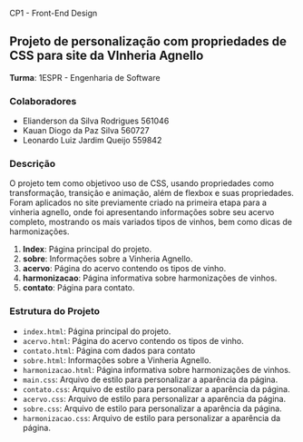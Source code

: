 CP1 - Front-End Design

## Projeto de personalização com propriedades de CSS para site da VInheria Agnello

**Turma**: 1ESPR - Engenharia de Software

### Colaboradores

- Elianderson da Silva Rodrigues 561046
- Kauan Diogo da Paz Silva 560727
- Leonardo Luiz Jardim Queijo 559842

### Descrição

O projeto tem como objetivoo uso de CSS, usando propriedades como transformação, transição e animação, além de flexbox e suas propriedades. 
Foram aplicados no site previamente criado na primeira etapa para a vinheria agnello, onde foi apresentando informações sobre seu acervo completo,
mostrando os mais variados tipos de vinhos, bem como dicas de harmonizações.

1. **Index**: Página principal do projeto.
2. **sobre**: Informações sobre a Vinheria Agnello.
3. **acervo**: Página do acervo contendo os tipos de vinho.
4. **harmonizacao**: Página informativa sobre harmonizações de vinhos.
5. **contato**: Página para contato.

### Estrutura do Projeto

- `index.html`: Página principal do projeto.
- `acervo.html`: Página do acervo contendo os tipos de vinho.
- `contato.html`: Página com dados para contato
- `sobre.html`: Informações sobre a Vinheria Agnello.
- `harmonizacao.html`: Página informativa sobre harmonizações de vinhos.
- `main.css`: Arquivo de estilo para personalizar a aparência da página.
- `contato.css`: Arquivo de estilo para personalizar a aparência da página.
- `acervo.css`: Arquivo de estilo para personalizar a aparência da página.
- `sobre.css`: Arquivo de estilo para personalizar a aparência da página.
- `harmonizacao.css`: Arquivo de estilo para personalizar a aparência da página.
